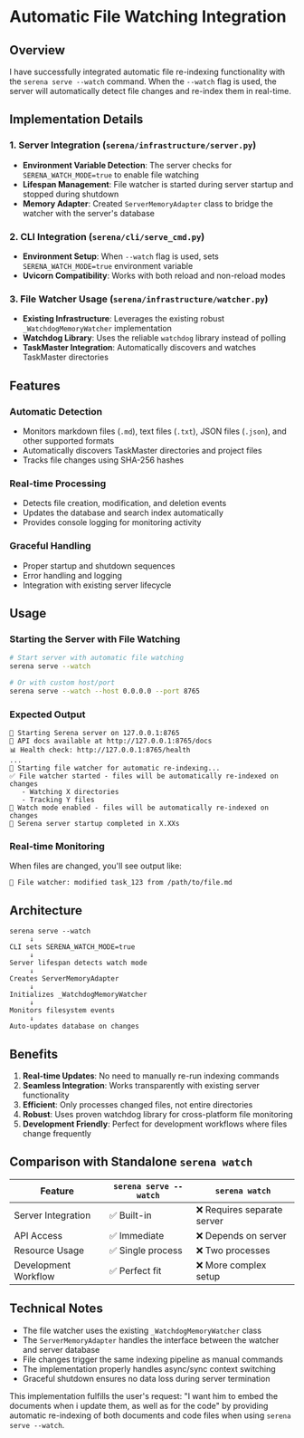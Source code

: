 # Automatic File Watching Integration

## Overview

I have successfully integrated automatic file re-indexing functionality with the `serena serve --watch` command. When the `--watch` flag is used, the server will automatically detect file changes and re-index them in real-time.

## Implementation Details

### 1. Server Integration (`serena/infrastructure/server.py`)

- **Environment Variable Detection**: The server checks for `SERENA_WATCH_MODE=true` to enable file watching
- **Lifespan Management**: File watcher is started during server startup and stopped during shutdown
- **Memory Adapter**: Created `ServerMemoryAdapter` class to bridge the watcher with the server's database

### 2. CLI Integration (`serena/cli/serve_cmd.py`)

- **Environment Setup**: When `--watch` flag is used, sets `SERENA_WATCH_MODE=true` environment variable
- **Uvicorn Compatibility**: Works with both reload and non-reload modes

### 3. File Watcher Usage (`serena/infrastructure/watcher.py`)

- **Existing Infrastructure**: Leverages the existing robust `_WatchdogMemoryWatcher` implementation
- **Watchdog Library**: Uses the reliable `watchdog` library instead of polling
- **TaskMaster Integration**: Automatically discovers and watches TaskMaster directories

## Features

### Automatic Detection
- Monitors markdown files (`.md`), text files (`.txt`), JSON files (`.json`), and other supported formats
- Automatically discovers TaskMaster directories and project files
- Tracks file changes using SHA-256 hashes

### Real-time Processing
- Detects file creation, modification, and deletion events
- Updates the database and search index automatically
- Provides console logging for monitoring activity

### Graceful Handling
- Proper startup and shutdown sequences
- Error handling and logging
- Integration with existing server lifecycle

## Usage

### Starting the Server with File Watching

```bash
# Start server with automatic file watching
serena serve --watch

# Or with custom host/port
serena serve --watch --host 0.0.0.0 --port 8765
```

### Expected Output

```
🚀 Starting Serena server on 127.0.0.1:8765
📖 API docs available at http://127.0.0.1:8765/docs
📊 Health check: http://127.0.0.1:8765/health
...
👀 Starting file watcher for automatic re-indexing...
✅ File watcher started - files will be automatically re-indexed on changes
   - Watching X directories
   - Tracking Y files
👀 Watch mode enabled - files will be automatically re-indexed on changes
🎉 Serena server startup completed in X.XXs
```

### Real-time Monitoring

When files are changed, you'll see output like:
```
🔄 File watcher: modified task_123 from /path/to/file.md
```

## Architecture

```
serena serve --watch
     ↓
CLI sets SERENA_WATCH_MODE=true
     ↓
Server lifespan detects watch mode
     ↓
Creates ServerMemoryAdapter
     ↓
Initializes _WatchdogMemoryWatcher
     ↓
Monitors filesystem events
     ↓
Auto-updates database on changes
```

## Benefits

1. **Real-time Updates**: No need to manually re-run indexing commands
2. **Seamless Integration**: Works transparently with existing server functionality
3. **Efficient**: Only processes changed files, not entire directories
4. **Robust**: Uses proven watchdog library for cross-platform file monitoring
5. **Development Friendly**: Perfect for development workflows where files change frequently

## Comparison with Standalone `serena watch`

| Feature | `serena serve --watch` | `serena watch` |
|---------|----------------------|----------------|
| Server Integration | ✅ Built-in | ❌ Requires separate server |
| API Access | ✅ Immediate | ❌ Depends on server |
| Resource Usage | ✅ Single process | ❌ Two processes |
| Development Workflow | ✅ Perfect fit | ❌ More complex setup |

## Technical Notes

- The file watcher uses the existing `_WatchdogMemoryWatcher` class
- The `ServerMemoryAdapter` handles the interface between the watcher and server database
- File changes trigger the same indexing pipeline as manual commands
- The implementation properly handles async/sync context switching
- Graceful shutdown ensures no data loss during server termination

This implementation fulfills the user's request: "I want him to embed the documents when i update them, as well as for the code" by providing automatic re-indexing of both documents and code files when using `serena serve --watch`.